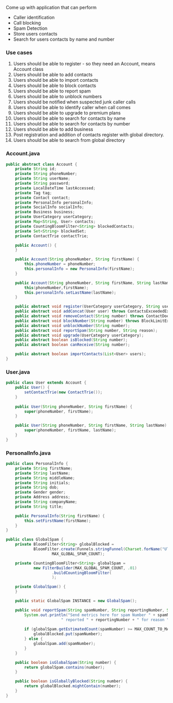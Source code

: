Come up with application that can perform

- Caller identification
- Call blocking
- Spam Detection
- Store users contacts
- Search for users contacts by name and number

### Use cases

[](https://github.com/gopalbala/truecaller#use-cases)

1. Users should be able to register - so they need an Account, means Account class
2. Users should be able to add contacts
3. Users should be able to import contacts
4. Users should be able to block contacts
5. Users should be able to report spam
6. Users should be able to unblock numbers
7. Users should be notified when suspected junk caller calls
8. Users should be able to identify caller when call comes
9. Users should be able to upgrade to premium plans
10. Users should be able to search for contacts by name
11. Users should be able to search for contacts by number
12. Users should be able to add business
13. Post registration and addition of contacts register with global directory.
14. Users should be able to search from global directory

### Account.java
```java
public abstract class Account {
    private String id;
    private String phoneNumber;
    private String userName;
    private String password;
    private LocalDateTime lastAccessed;
    private Tag tag;
    private Contact contact;
    private PersonalInfo personalInfo;
    private SocialInfo socialInfo;
    private Business business;
    private UserCategory userCategory;
    private Map<String, User> contacts;
    private CountingBloomFilter<String> blockedContacts;
    private Set<String> blockedSet;
    private ContactTrie contactTrie;

    public Account() {
    }

    public Account(String phoneNumber, String firstName) {
        this.phoneNumber = phoneNumber;
        this.personalInfo = new PersonalInfo(firstName);
    }

    public Account(String phoneNumber, String firstName, String lastName) {
        this(phoneNumber,firstName);
        this.personalInfo.setLastName(lastName);
    }

    public abstract void register(UserCategory userCategory, String userName, String password, String email, String phoneNumber, String countryCode, String firstName);
    public abstract void addConcat(User user) throws ContactsExceededException;
    public abstract void removeContact(String number) throws ContactDoesNotExistsException;
    public abstract void blockNumber(String number) throws BlockLimitExceededException;
    public abstract void unblockNumber(String number);
    public abstract void reportSpam(String number, String reason);
    public abstract void upgrade(UserCategory userCategory);
    public abstract boolean isBlocked(String number);
    public abstract boolean canReceive(String number);

    public abstract boolean importContacts(List<User> users);
}
```
### User.java
```java
public class User extends Account {
    public User() {
        setContactTrie(new ContactTrie());
    }
    
    public User(String phoneNumber, String firstName) {
        super(phoneNumber, firstName);
    }

    public User(String phoneNumber, String firstName, String lastName) {
        super(phoneNumber, firstName, lastName);
    }
}    
```

### PersonalInfo.java
```java
public class PersonalInfo {
    private String firstName;
    private String lastName;
    private String middleName;
    private String initials;
    private String dob;
    private Gender gender;
    private Address address;
    private String companyName;
    private String title;

    public PersonalInfo(String firstName) {
        this.setFirstName(firstName);
    }
}
```

```java
public class GlobalSpam {
    private BloomFilter<String> globalBlocked =
            BloomFilter.create(Funnels.stringFunnel(Charset.forName("UTF-8")),
                    MAX_GLOBAL_SPAM_COUNT);

    private CountingBloomFilter<String> globalSpam =
            new FilterBuilder(MAX_GLOBAL_SPAM_COUNT, .01)
                    .buildCountingBloomFilter(
                    );

    private GlobalSpam() {
    }

    public static GlobalSpam INSTANCE = new GlobalSpam();

    public void reportSpam(String spamNumber, String reportingNumber, String reason) {
        System.out.println("Send metrics here for spam Number " + spamNumber +
                        " reported " + reportingNumber + " for reason "+ reason);
                        
        if (globalSpam.getEstimatedCount(spamNumber) >= MAX_COUNT_TO_MARK_GLOBAL_BLOCKED) {
            globalBlocked.put(spamNumber);
        } else {
            globalSpam.add(spamNumber);
        }
    }

    public boolean isGlobalSpam(String number) {
        return globalSpam.contains(number);
    }

    public boolean isGloballyBlocked(String number) {
        return globalBlocked.mightContain(number);
    }
}
```

